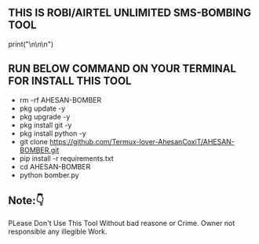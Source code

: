 ## THIS IS ROBI/AIRTEL UNLIMITED SMS-BOMBING TOOL










print("\n\n\n")
## RUN BELOW COMMAND ON YOUR TERMINAL FOR INSTALL THIS TOOL




- rm -rf AHESAN-BOMBER
- pkg update -y
- pkg upgrade -y
- pkg install git -y
- pkg install python -y
- git clone https://github.com/Termux-lover-AhesanCoxiT/AHESAN-BOMBER.git
- pip install -r requirements.txt
- cd AHESAN-BOMBER
- python bomber.py







## Note:👇


PLease Don't Use This Tool Without bad reasone or Crime. Owner not responsible any illegible Work.
